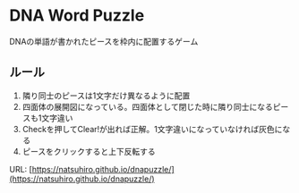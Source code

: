 # DNA Word Puzzle

DNAの単語が書かれたピースを枠内に配置するゲーム

## ルール
1. 隣り同士のピースは1文字だけ異なるように配置
2. 四面体の展開図になっている。四面体として閉じた時に隣り同士になるピースも1文字違い
3. Checkを押してClear!が出れば正解。1文字違いになっていなければ灰色になる
4. ピースをクリックすると上下反転する

URL: [https://natsuhiro.github.io/dnapuzzle/](https://natsuhiro.github.io/dnapuzzle/)
